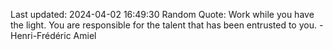 Last updated: 2024-04-02 16:49:30
Random Quote: Work while you have the light. You are responsible for the talent that has been entrusted to you. - Henri-Frédéric Amiel